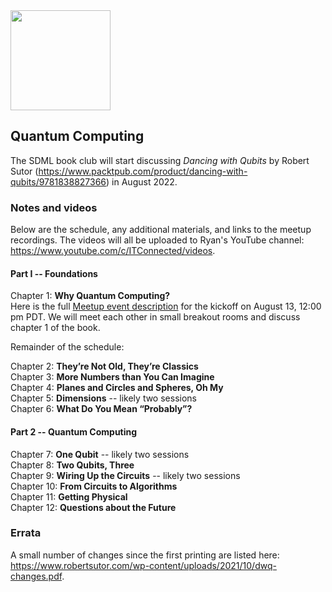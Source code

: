 <img src="https://github.com/SanDiegoMachineLearning/bookclub/blob/master/images/dancing_with_qubits.png?raw=true" width="160">

## Quantum Computing

The SDML book club will start discussing *Dancing with Qubits* by Robert Sutor (https://www.packtpub.com/product/dancing-with-qubits/9781838827366) in August 2022. 

### Notes and videos
Below are the schedule, any additional materials, and links to the meetup recordings.  The videos will all be uploaded to Ryan's YouTube channel:  https://www.youtube.com/c/ITConnected/videos.

#### Part I -- Foundations

Chapter 1:  **Why Quantum Computing?** \
Here is the full [Meetup event description](https://www.meetup.com/san-diego-machine-learning/events/287313636/) for the kickoff on August 13, 12:00 pm PDT. 
We will meet each other in small breakout rooms and discuss chapter 1 of the book. 

Remainder of the schedule:

Chapter 2:  **They’re Not Old, They’re Classics** \
Chapter 3:  **More Numbers than You Can Imagine** \
Chapter 4:  **Planes and Circles and Spheres, Oh My** \
Chapter 5:  **Dimensions** -- likely two sessions \
Chapter 6:  **What Do You Mean “Probably”?** 

#### Part 2 -- Quantum Computing

Chapter 7:  **One Qubit**  -- likely two sessions \
Chapter 8:  **Two Qubits, Three** \
Chapter 9:  **Wiring Up the Circuits**  -- likely two sessions \
Chapter 10:  **From Circuits to Algorithms** \
Chapter 11:  **Getting Physical** \
Chapter 12:  **Questions about the Future** 


### Errata
A small number of changes since the first printing are listed here:  https://www.robertsutor.com/wp-content/uploads/2021/10/dwq-changes.pdf.

<br>
<br>
